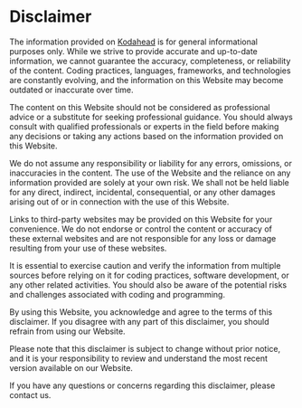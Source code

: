 # Disclaimer

The information provided on [Kodahead](https://kodahead.com) is for general informational purposes only. While we strive to provide accurate and up-to-date information, we cannot guarantee the accuracy, completeness, or reliability of the content. Coding practices, languages, frameworks, and technologies are constantly evolving, and the information on this Website may become outdated or inaccurate over time.

The content on this Website should not be considered as professional advice or a substitute for seeking professional guidance. You should always consult with qualified professionals or experts in the field before making any decisions or taking any actions based on the information provided on this Website.

We do not assume any responsibility or liability for any errors, omissions, or inaccuracies in the content. The use of the Website and the reliance on any information provided are solely at your own risk. We shall not be held liable for any direct, indirect, incidental, consequential, or any other damages arising out of or in connection with the use of this Website.

Links to third-party websites may be provided on this Website for your convenience. We do not endorse or control the content or accuracy of these external websites and are not responsible for any loss or damage resulting from your use of these websites.

It is essential to exercise caution and verify the information from multiple sources before relying on it for coding practices, software development, or any other related activities. You should also be aware of the potential risks and challenges associated with coding and programming.

By using this Website, you acknowledge and agree to the terms of this disclaimer. If you disagree with any part of this disclaimer, you should refrain from using our Website.

Please note that this disclaimer is subject to change without prior notice, and it is your responsibility to review and understand the most recent version available on our Website.

If you have any questions or concerns regarding this disclaimer, please contact us.
